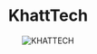 <div align=center>
<h1>KhattTech</h1>
  
  ![KHATTECH](https://github.com/KhattTech/.github/assets/65151701/97755823-b712-43b5-a926-11016e85617c)

</div>
